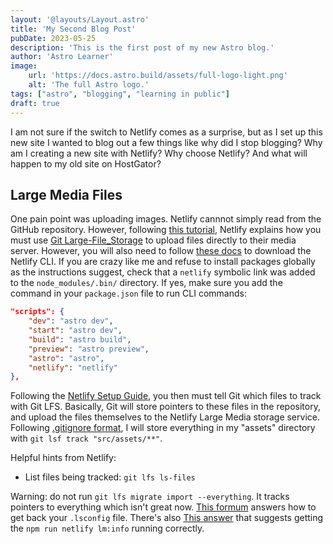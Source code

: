```yaml
---
layout: '@layouts/Layout.astro'
title: 'My Second Blog Post'
pubDate: 2023-05-25
description: 'This is the first post of my new Astro blog.'
author: 'Astro Learner'
image:
    url: 'https://docs.astro.build/assets/full-logo-light.png' 
    alt: 'The full Astro logo.'
tags: ["astro", "blogging", "learning in public"]
draft: true
---
```

I am not sure if the switch to Netlify comes as a surprise, but as I set up this new site I wanted to blog out a few things like why did I stop blogging? Why am I creating a new site with Netlify? Why choose Netlify? And what will happen to my old site on HostGator?

## Large Media Files

One pain point was uploading images. Netlify cannnot simply read from the GitHub repository. However, following [this tutorial](https://docs.netlify.com/large-media/overview/), Netlify explains how you must use [Git Large-File_Storage](https://git-lfs.github.com/) to upload files directly to their media server. However, you will also need to follow [these docs](https://docs.netlify.com/cli/get-started/) to download the Netlify CLI. If you are crazy like me and refuse to install packages globally as the instructions suggest, check that a `netlify` symbolic link was added to the `node_modules/.bin/` directory. If yes, make sure you add the command in your `package.json` file to run CLI commands:
```JSON
"scripts": {
    "dev": "astro dev",
    "start": "astro dev",
    "build": "astro build",
    "preview": "astro preview",
    "astro": "astro",
    "netlify": "netlify"
},
```

Following the [Netlify Setup Guide](https://docs.netlify.com/large-media/setup/), you then must tell Git which files to track with Git LFS. Basically, Git will store pointers to these files in the repository, and upload the files themselves to the Netlify Large Media storage service. Following [.gitignore format](https://git-scm.com/docs/gitignore#_pattern_format), I will store everything in my "assets" directory with `git lsf track "src/assets/**"`. 

Helpful hints from Netlify:
+ List files being tracked: `git lfs ls-files`

Warning: do not run `git lfs migrate import --everything`. It tracks pointers to everything which isn't great now. [This formum](https://answers.netlify.com/t/re-running-netlify-lm-setup/51453) answers how to get back your `.lsconfig` file. There's also [This answer](https://answers.netlify.com/t/support-guide-troubleshooting-your-netlify-large-media-configuration/188) that suggests getting the `npm run netlify lm:info` running correctly. 